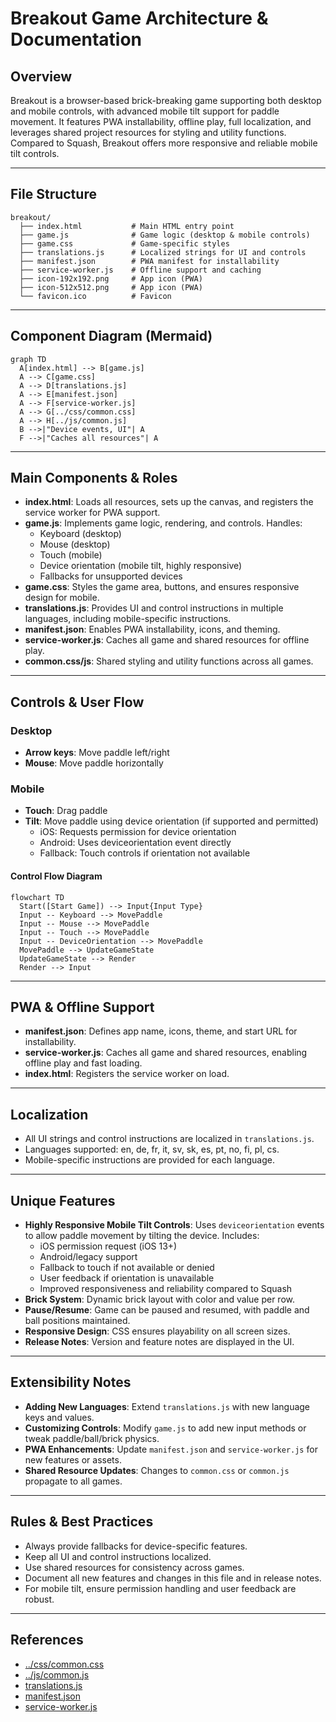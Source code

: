# Breakout Game Architecture & Documentation

## Overview
Breakout is a browser-based brick-breaking game supporting both desktop and mobile controls, with advanced mobile tilt support for paddle movement. It features PWA installability, offline play, full localization, and leverages shared project resources for styling and utility functions. Compared to Squash, Breakout offers more responsive and reliable mobile tilt controls.

---

## File Structure

```
breakout/
  ├── index.html           # Main HTML entry point
  ├── game.js              # Game logic (desktop & mobile controls)
  ├── game.css             # Game-specific styles
  ├── translations.js      # Localized strings for UI and controls
  ├── manifest.json        # PWA manifest for installability
  ├── service-worker.js    # Offline support and caching
  ├── icon-192x192.png     # App icon (PWA)
  ├── icon-512x512.png     # App icon (PWA)
  └── favicon.ico          # Favicon
```

---

## Component Diagram (Mermaid)

```mermaid
graph TD
  A[index.html] --> B[game.js]
  A --> C[game.css]
  A --> D[translations.js]
  A --> E[manifest.json]
  A --> F[service-worker.js]
  A --> G[../css/common.css]
  A --> H[../js/common.js]
  B -->|"Device events, UI"| A
  F -->|"Caches all resources"| A
```

---

## Main Components & Roles

- **index.html**: Loads all resources, sets up the canvas, and registers the service worker for PWA support.
- **game.js**: Implements game logic, rendering, and controls. Handles:
  - Keyboard (desktop)
  - Mouse (desktop)
  - Touch (mobile)
  - Device orientation (mobile tilt, highly responsive)
  - Fallbacks for unsupported devices
- **game.css**: Styles the game area, buttons, and ensures responsive design for mobile.
- **translations.js**: Provides UI and control instructions in multiple languages, including mobile-specific instructions.
- **manifest.json**: Enables PWA installability, icons, and theming.
- **service-worker.js**: Caches all game and shared resources for offline play.
- **common.css/js**: Shared styling and utility functions across all games.

---

## Controls & User Flow

### Desktop
- **Arrow keys**: Move paddle left/right
- **Mouse**: Move paddle horizontally

### Mobile
- **Touch**: Drag paddle
- **Tilt**: Move paddle using device orientation (if supported and permitted)
  - iOS: Requests permission for device orientation
  - Android: Uses deviceorientation event directly
  - Fallback: Touch controls if orientation not available

#### Control Flow Diagram
```mermaid
flowchart TD
  Start([Start Game]) --> Input{Input Type}
  Input -- Keyboard --> MovePaddle
  Input -- Mouse --> MovePaddle
  Input -- Touch --> MovePaddle
  Input -- DeviceOrientation --> MovePaddle
  MovePaddle --> UpdateGameState
  UpdateGameState --> Render
  Render --> Input
```

---

## PWA & Offline Support
- **manifest.json**: Defines app name, icons, theme, and start URL for installability.
- **service-worker.js**: Caches all game and shared resources, enabling offline play and fast loading.
- **index.html**: Registers the service worker on load.

---

## Localization
- All UI strings and control instructions are localized in `translations.js`.
- Languages supported: en, de, fr, it, sv, sk, es, pt, no, fi, pl, cs.
- Mobile-specific instructions are provided for each language.

---

## Unique Features
- **Highly Responsive Mobile Tilt Controls**: Uses `deviceorientation` events to allow paddle movement by tilting the device. Includes:
  - iOS permission request (iOS 13+)
  - Android/legacy support
  - Fallback to touch if not available or denied
  - User feedback if orientation is unavailable
  - Improved responsiveness and reliability compared to Squash
- **Brick System**: Dynamic brick layout with color and value per row.
- **Pause/Resume**: Game can be paused and resumed, with paddle and ball positions maintained.
- **Responsive Design**: CSS ensures playability on all screen sizes.
- **Release Notes**: Version and feature notes are displayed in the UI.

---

## Extensibility Notes
- **Adding New Languages**: Extend `translations.js` with new language keys and values.
- **Customizing Controls**: Modify `game.js` to add new input methods or tweak paddle/ball/brick physics.
- **PWA Enhancements**: Update `manifest.json` and `service-worker.js` for new features or assets.
- **Shared Resource Updates**: Changes to `common.css` or `common.js` propagate to all games.

---

## Rules & Best Practices
- Always provide fallbacks for device-specific features.
- Keep all UI and control instructions localized.
- Use shared resources for consistency across games.
- Document all new features and changes in this file and in release notes.
- For mobile tilt, ensure permission handling and user feedback are robust.

---

## References
- [../css/common.css](../css/common.css)
- [../js/common.js](../js/common.js)
- [translations.js](translations.js)
- [manifest.json](manifest.json)
- [service-worker.js](service-worker.js) 